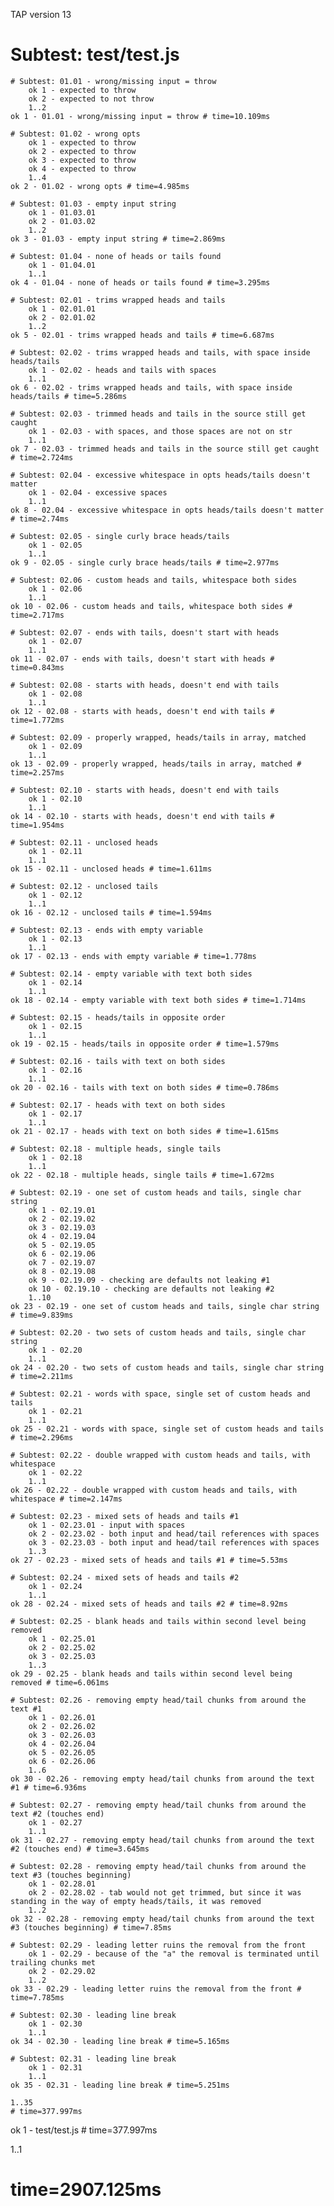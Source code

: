 TAP version 13
# Subtest: test/test.js
    # Subtest: 01.01 - wrong/missing input = throw
        ok 1 - expected to throw
        ok 2 - expected to not throw
        1..2
    ok 1 - 01.01 - wrong/missing input = throw # time=10.109ms
    
    # Subtest: 01.02 - wrong opts
        ok 1 - expected to throw
        ok 2 - expected to throw
        ok 3 - expected to throw
        ok 4 - expected to throw
        1..4
    ok 2 - 01.02 - wrong opts # time=4.985ms
    
    # Subtest: 01.03 - empty input string
        ok 1 - 01.03.01
        ok 2 - 01.03.02
        1..2
    ok 3 - 01.03 - empty input string # time=2.869ms
    
    # Subtest: 01.04 - none of heads or tails found
        ok 1 - 01.04.01
        1..1
    ok 4 - 01.04 - none of heads or tails found # time=3.295ms
    
    # Subtest: 02.01 - trims wrapped heads and tails
        ok 1 - 02.01.01
        ok 2 - 02.01.02
        1..2
    ok 5 - 02.01 - trims wrapped heads and tails # time=6.687ms
    
    # Subtest: 02.02 - trims wrapped heads and tails, with space inside heads/tails
        ok 1 - 02.02 - heads and tails with spaces
        1..1
    ok 6 - 02.02 - trims wrapped heads and tails, with space inside heads/tails # time=5.286ms
    
    # Subtest: 02.03 - trimmed heads and tails in the source still get caught
        ok 1 - 02.03 - with spaces, and those spaces are not on str
        1..1
    ok 7 - 02.03 - trimmed heads and tails in the source still get caught # time=2.724ms
    
    # Subtest: 02.04 - excessive whitespace in opts heads/tails doesn't matter
        ok 1 - 02.04 - excessive spaces
        1..1
    ok 8 - 02.04 - excessive whitespace in opts heads/tails doesn't matter # time=2.74ms
    
    # Subtest: 02.05 - single curly brace heads/tails
        ok 1 - 02.05
        1..1
    ok 9 - 02.05 - single curly brace heads/tails # time=2.977ms
    
    # Subtest: 02.06 - custom heads and tails, whitespace both sides
        ok 1 - 02.06
        1..1
    ok 10 - 02.06 - custom heads and tails, whitespace both sides # time=2.717ms
    
    # Subtest: 02.07 - ends with tails, doesn't start with heads
        ok 1 - 02.07
        1..1
    ok 11 - 02.07 - ends with tails, doesn't start with heads # time=0.843ms
    
    # Subtest: 02.08 - starts with heads, doesn't end with tails
        ok 1 - 02.08
        1..1
    ok 12 - 02.08 - starts with heads, doesn't end with tails # time=1.772ms
    
    # Subtest: 02.09 - properly wrapped, heads/tails in array, matched
        ok 1 - 02.09
        1..1
    ok 13 - 02.09 - properly wrapped, heads/tails in array, matched # time=2.257ms
    
    # Subtest: 02.10 - starts with heads, doesn't end with tails
        ok 1 - 02.10
        1..1
    ok 14 - 02.10 - starts with heads, doesn't end with tails # time=1.954ms
    
    # Subtest: 02.11 - unclosed heads
        ok 1 - 02.11
        1..1
    ok 15 - 02.11 - unclosed heads # time=1.611ms
    
    # Subtest: 02.12 - unclosed tails
        ok 1 - 02.12
        1..1
    ok 16 - 02.12 - unclosed tails # time=1.594ms
    
    # Subtest: 02.13 - ends with empty variable
        ok 1 - 02.13
        1..1
    ok 17 - 02.13 - ends with empty variable # time=1.778ms
    
    # Subtest: 02.14 - empty variable with text both sides
        ok 1 - 02.14
        1..1
    ok 18 - 02.14 - empty variable with text both sides # time=1.714ms
    
    # Subtest: 02.15 - heads/tails in opposite order
        ok 1 - 02.15
        1..1
    ok 19 - 02.15 - heads/tails in opposite order # time=1.579ms
    
    # Subtest: 02.16 - tails with text on both sides
        ok 1 - 02.16
        1..1
    ok 20 - 02.16 - tails with text on both sides # time=0.786ms
    
    # Subtest: 02.17 - heads with text on both sides
        ok 1 - 02.17
        1..1
    ok 21 - 02.17 - heads with text on both sides # time=1.615ms
    
    # Subtest: 02.18 - multiple heads, single tails
        ok 1 - 02.18
        1..1
    ok 22 - 02.18 - multiple heads, single tails # time=1.672ms
    
    # Subtest: 02.19 - one set of custom heads and tails, single char string
        ok 1 - 02.19.01
        ok 2 - 02.19.02
        ok 3 - 02.19.03
        ok 4 - 02.19.04
        ok 5 - 02.19.05
        ok 6 - 02.19.06
        ok 7 - 02.19.07
        ok 8 - 02.19.08
        ok 9 - 02.19.09 - checking are defaults not leaking #1
        ok 10 - 02.19.10 - checking are defaults not leaking #2
        1..10
    ok 23 - 02.19 - one set of custom heads and tails, single char string # time=9.839ms
    
    # Subtest: 02.20 - two sets of custom heads and tails, single char string
        ok 1 - 02.20
        1..1
    ok 24 - 02.20 - two sets of custom heads and tails, single char string # time=2.211ms
    
    # Subtest: 02.21 - words with space, single set of custom heads and tails
        ok 1 - 02.21
        1..1
    ok 25 - 02.21 - words with space, single set of custom heads and tails # time=2.296ms
    
    # Subtest: 02.22 - double wrapped with custom heads and tails, with whitespace
        ok 1 - 02.22
        1..1
    ok 26 - 02.22 - double wrapped with custom heads and tails, with whitespace # time=2.147ms
    
    # Subtest: 02.23 - mixed sets of heads and tails #1
        ok 1 - 02.23.01 - input with spaces
        ok 2 - 02.23.02 - both input and head/tail references with spaces
        ok 3 - 02.23.03 - both input and head/tail references with spaces
        1..3
    ok 27 - 02.23 - mixed sets of heads and tails #1 # time=5.53ms
    
    # Subtest: 02.24 - mixed sets of heads and tails #2
        ok 1 - 02.24
        1..1
    ok 28 - 02.24 - mixed sets of heads and tails #2 # time=8.92ms
    
    # Subtest: 02.25 - blank heads and tails within second level being removed
        ok 1 - 02.25.01
        ok 2 - 02.25.02
        ok 3 - 02.25.03
        1..3
    ok 29 - 02.25 - blank heads and tails within second level being removed # time=6.061ms
    
    # Subtest: 02.26 - removing empty head/tail chunks from around the text #1
        ok 1 - 02.26.01
        ok 2 - 02.26.02
        ok 3 - 02.26.03
        ok 4 - 02.26.04
        ok 5 - 02.26.05
        ok 6 - 02.26.06
        1..6
    ok 30 - 02.26 - removing empty head/tail chunks from around the text #1 # time=6.936ms
    
    # Subtest: 02.27 - removing empty head/tail chunks from around the text #2 (touches end)
        ok 1 - 02.27
        1..1
    ok 31 - 02.27 - removing empty head/tail chunks from around the text #2 (touches end) # time=3.645ms
    
    # Subtest: 02.28 - removing empty head/tail chunks from around the text #3 (touches beginning)
        ok 1 - 02.28.01
        ok 2 - 02.28.02 - tab would not get trimmed, but since it was standing in the way of empty heads/tails, it was removed
        1..2
    ok 32 - 02.28 - removing empty head/tail chunks from around the text #3 (touches beginning) # time=7.85ms
    
    # Subtest: 02.29 - leading letter ruins the removal from the front
        ok 1 - 02.29 - because of the "a" the removal is terminated until trailing chunks met
        ok 2 - 02.29.02
        1..2
    ok 33 - 02.29 - leading letter ruins the removal from the front # time=7.785ms
    
    # Subtest: 02.30 - leading line break
        ok 1 - 02.30
        1..1
    ok 34 - 02.30 - leading line break # time=5.165ms
    
    # Subtest: 02.31 - leading line break
        ok 1 - 02.31
        1..1
    ok 35 - 02.31 - leading line break # time=5.251ms
    
    1..35
    # time=377.997ms
ok 1 - test/test.js # time=377.997ms

1..1
# time=2907.125ms
